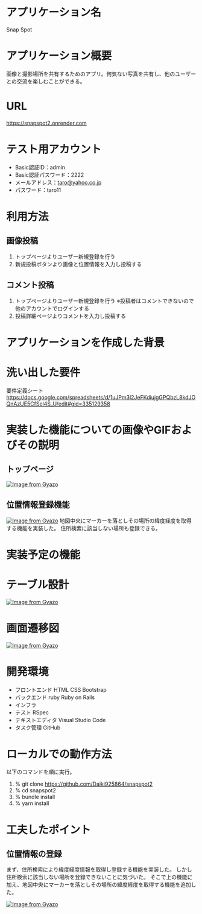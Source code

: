 # アプリケーション名
Snap Spot

# アプリケーション概要
画像と撮影場所を共有するためのアプリ。何気ない写真を共有し、他のユーザーとの交流を楽しむことができる。

# URL
https://snapspot2.onrender.com

# テスト用アカウント
- Basic認証ID：admin
- Basic認証パスワード：2222
- メールアドレス：taro@yahoo.co.jp
- パスワード：taro11

# 利用方法

## 画像投稿
1. トップページよりユーザー新規登録を行う
2. 新規投稿ボタンより画像と位置情報を入力し投稿する

## コメント投稿
1. トップページよりユーザー新規登録を行う ※投稿者はコメントできないので他のアカウントでログインする
2. 投稿詳細ページよりコメントを入力し投稿する

# アプリケーションを作成した背景

# 洗い出した要件
要件定義シート
https://docs.google.com/spreadsheets/d/1uJPm3l2JeFKdiujgGPQbzL8kdJOQnAzUE5CfSel4S_U/edit#gid=335129358

# 実装した機能についての画像やGIFおよびその説明
## トップページ
[![Image from Gyazo](https://i.gyazo.com/117c36fecd86cdcbd82c31b3da5d3b97.png)](https://gyazo.com/117c36fecd86cdcbd82c31b3da5d3b97)

## 位置情報登録機能
[![Image from Gyazo](https://i.gyazo.com/9660a25617608efac0e28ae6e37b2843.gif)](https://gyazo.com/9660a25617608efac0e28ae6e37b2843)
地図中央にマーカーを落としその場所の緯度経度を取得する機能を実装した。
住所検索に該当しない場所も登録できる。
# 実装予定の機能

# テーブル設計
[![Image from Gyazo](https://i.gyazo.com/827a704e46b32db6c0e530e58d5ecf44.png)](https://gyazo.com/827a704e46b32db6c0e530e58d5ecf44)

# 画面遷移図
[![Image from Gyazo](https://i.gyazo.com/b10e2a60fbfbe392260e2746a009d977.png)](https://gyazo.com/b10e2a60fbfbe392260e2746a009d977)

# 開発環境
- フロントエンド HTML CSS Bootstrap
- バックエンド ruby Ruby on Rails
- インフラ 
- テスト RSpec
- テキストエディタ Visual Studio Code
- タスク管理 GitHub

# ローカルでの動作方法
以下のコマンドを順に実行。
1. % git clone https://github.com/Daiki925864/snapspot2
2. % cd snapspot2
3. % bundle install
4. % yarn install

# 工夫したポイント
## 位置情報の登録
まず、住所検索により緯度経度情報を取得し登録する機能を実装した。
しかし住所検索に該当しない場所を登録できないことに気づいた。
そこで上の機能に加え、地図中央にマーカーを落としその場所の緯度経度を取得する機能を追加した。

[![Image from Gyazo](https://i.gyazo.com/9660a25617608efac0e28ae6e37b2843.gif)](https://gyazo.com/9660a25617608efac0e28ae6e37b2843)